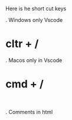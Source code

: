 Here is he short cut keys


. Windows only Vscode

# cltr + /


. Macos only in Vscode

# cmd + /

<br>

. Comments in html

<!-- manual comment -- >